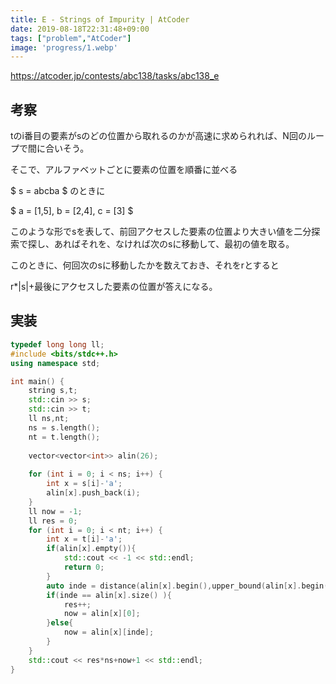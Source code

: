 ```yaml
---
title: E - Strings of Impurity | AtCoder
date: 2019-08-18T22:31:48+09:00
tags: ["problem","AtCoder"]
image: 'progress/1.webp'
---
```


https://atcoder.jp/contests/abc138/tasks/abc138_e

## 考察
tのi番目の要素がsのどの位置から取れるのかが高速に求められれば、N回のループで間に合いそう。

そこで、アルファベットごとに要素の位置を順番に並べる

$ s = abcba $ のときに

$ a = [1,5], b = [2,4], c = [3] $

このような形でsを表して、前回アクセスした要素の位置より大きい値を二分探索で探し、あればそれを、なければ次のsに移動して、最初の値を取る。

このときに、何回次のsに移動したかを数えておき、それをrとすると

r*|s|+最後にアクセスした要素の位置が答えになる。

## 実装

```cpp
typedef long long ll;
#include <bits/stdc++.h>
using namespace std;

int main() {
    string s,t;
    std::cin >> s;
    std::cin >> t;
    ll ns,nt;
    ns = s.length();
    nt = t.length();
    
    vector<vector<int>> alin(26);
    
    for (int i = 0; i < ns; i++) {
        int x = s[i]-'a';
        alin[x].push_back(i);
    }
    ll now = -1;
    ll res = 0;
    for (int i = 0; i < nt; i++) {
        int x = t[i]-'a';
        if(alin[x].empty()){
            std::cout << -1 << std::endl;
            return 0;
        }
        auto inde = distance(alin[x].begin(),upper_bound(alin[x].begin(),alin[x].end(),now));
        if(inde == alin[x].size() ){
            res++;
            now = alin[x][0];
        }else{
            now = alin[x][inde];
        }
    }
    std::cout << res*ns+now+1 << std::endl;
}
```
